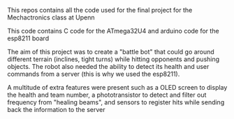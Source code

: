 This repos contains all the code used for the final project for the Mechactronics class at Upenn

This code contains C code for the ATmega32U4 and arduino code for the esp8211 board

The aim of this project was to create a "battle bot" that could go around different terrain (inclines, tight turns) while hitting opponents and pushing objects. The robot also needed the ability to detect its health and user commands from a server (this is why we used the esp8211). 

A multitude of extra features were present such as a OLED screen to display the health and team number, a phototransistor to detect and filter out frequency from "healing beams", and sensors to register hits while sending back the information to the server
